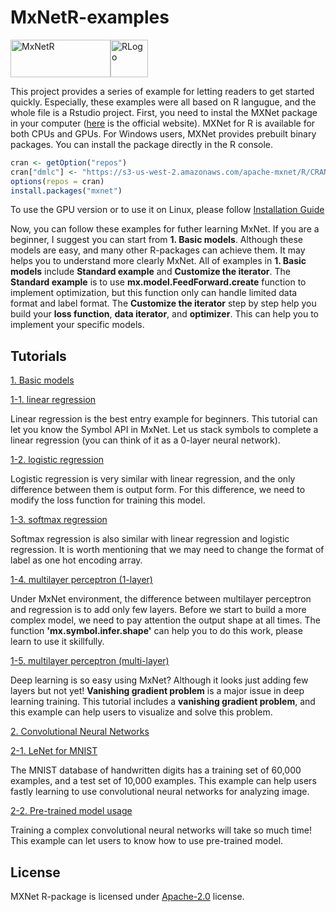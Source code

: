 # MxNetR-examples

<img src="https://raw.githubusercontent.com/dmlc/dmlc.github.io/master/img/logo-m/mxnetR.png" width="160" height="60" alt="MxNetR"/><img src="https://assets-cdn.github.com/images/topics/r.png?v=1508892931" width="60" height="60" alt="RLogo"/>

This project provides a series of example for letting readers to get started quickly. Especially, these examples were all based on R langugue, and the whole file is a Rstudio project. 
First, you need to instal the MXNet package in your computer ([here](https://mxnet.incubator.apache.org/get_started/windows_setup.html#install-mxnet-for-r) is the official website). MXNet for R is available for both CPUs and GPUs. For Windows users, MXNet provides prebuilt binary packages. You can install the package directly in the R console.

```r
cran <- getOption("repos")
cran["dmlc"] <- "https://s3-us-west-2.amazonaws.com/apache-mxnet/R/CRAN/"
options(repos = cran)
install.packages("mxnet")
```

To use the GPU version or to use it on Linux, please follow [Installation Guide](http://mxnet.io/get_started/install.html)

Now, you can follow these examples for futher learning MxNet. If you are a beginner, I suggest you can start from **1. Basic models**. Although these models are easy, and many other R-packages can achieve them. It may helps you to understand more clearly MxNet. All of examples in **1. Basic models** include **Standard example** and **Customize the iterator**. The **Standard example** is to use **mx.model.FeedForward.create** function to implement optimization, but this function only can handle limited data format and label format. The **Customize the iterator** step by step help you build your **loss function**, **data iterator**, and **optimizer**. This can help you to implement your specific models.

Tutorials
-------

[1. Basic models](https://github.com/xup6fup/MxNetR-examples/tree/master/1.%20Basic%20models)

[1-1. linear regression](https://github.com/xup6fup/MxNetR-examples/tree/master/1.%20Basic%20models/1.%20linear%20regression)

Linear regression is the best entry example for beginners. This tutorial can let you know the Symbol API in MxNet. Let us stack symbols to complete a linear regression (you can think of it as a 0-layer neural network).

[1-2. logistic regression](https://github.com/xup6fup/MxNetR-examples/tree/master/1.%20Basic%20models/2.%20logistic%20regression)

Logistic regression is very similar with linear regression, and the only difference between them is output form. For this difference, we need to modify the loss function for training this model.

[1-3. softmax regression](https://github.com/xup6fup/MxNetR-examples/tree/master/1.%20Basic%20models/3.%20softmax%20regression)

Softmax regression is also similar with linear regression and logistic regression. It is worth mentioning that we may need to change the format of label as one hot encoding array.

[1-4. multilayer perceptron (1-layer)](https://github.com/xup6fup/MxNetR-examples/tree/master/1.%20Basic%20models/4.%20multilayer%20perceptron%20(1-layer))

Under MxNet environment, the difference between multilayer perceptron and regression is to add only few layers. Before we start to build a more complex model, we need to pay attention the output shape at all times. The function **'mx.symbol.infer.shape'** can help you to do this work, please learn to use it skillfully.

[1-5. multilayer perceptron (multi-layer)](https://github.com/xup6fup/MxNetR-examples/tree/master/1.%20Basic%20models/5.%20multilayer%20perceptron%20(multi-layer))

Deep learning is so easy using MxNet? Although it looks just adding few layers but not yet! **Vanishing gradient problem** is a major issue in deep learning training. This tutorial includes a **vanishing gradient problem**, and this example can help users to visualize and solve this problem.

[2. Convolutional Neural Networks](https://github.com/xup6fup/MxNetR-examples/tree/master/2.%20Convolutional%20Neural%20Networks)

[2-1. LeNet for MNIST](https://github.com/xup6fup/MxNetR-examples/tree/master/2.%20Convolutional%20Neural%20Networks/1.%20LeNet%20for%20MNIST)

The MNIST database of handwritten digits has a training set of 60,000 examples, and a test set of 10,000 examples. This example can help users fastly learning to use convolutional neural networks for analyzing image.

[2-2. Pre-trained model usage](https://github.com/xup6fup/MxNetR-examples/tree/master/2.%20Convolutional%20Neural%20Networks/2.%20Pre-trained%20model%20usage)

Training a complex convolutional neural networks will take so much time! This example can let users to know how to use pre-trained model.

License
-------
MXNet R-package is licensed under [Apache-2.0](https://github.com/apache/incubator-mxnet/blob/master/R-package/LICENSE) license.
